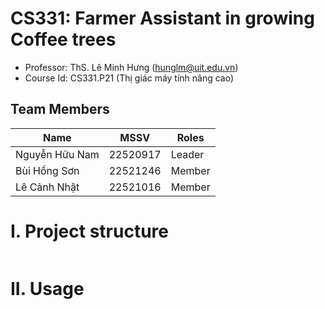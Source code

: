 # CS331: Farmer Assistant in growing Coffee trees 
- Professor: ThS. Lê Minh Hưng (hunglm@uit.edu.vn)
- Course Id: CS331.P21 (Thị giác máy tính nâng cao)

## Team Members
| Name                | MSSV      | Roles  |
|---------------------|-----------|--------|
| Nguyễn Hữu Nam      | 22520917  | Leader |
| Bùi Hồng Sơn        | 22521246  | Member |
| Lê Cảnh Nhật        | 22521016  | Member |

# I. Project structure
```python

```

# II. Usage
